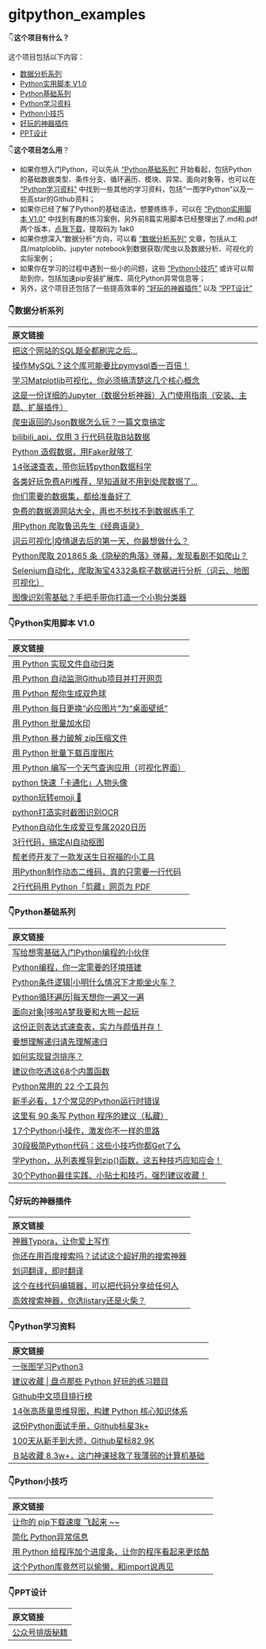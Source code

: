 # gitpython_examples

👇**这个项目有什么？**

这个项目包括以下内容：

- [数据分析系列](https://github.com/wwtm/gitpython_examples#%E6%95%B0%E6%8D%AE%E5%88%86%E6%9E%90%E7%B3%BB%E5%88%97)
- [Python实用脚本 V1.0](https://github.com/wwtm/gitpython_examples#python%E5%AE%9E%E7%94%A8%E8%84%9A%E6%9C%AC-v10)
- [Python基础系列](https://github.com/wwtm/gitpython_examples#python%E5%9F%BA%E7%A1%80%E7%B3%BB%E5%88%97)
- [Python学习资料](https://github.com/wwtm/gitpython_examples#python%E5%AD%A6%E4%B9%A0%E8%B5%84%E6%96%99)
- [Python小技巧](https://github.com/wwtm/gitpython_examples#python%E5%B0%8F%E6%8A%80%E5%B7%A7)
- [好玩的神器插件](https://github.com/wwtm/gitpython_examples#%E5%A5%BD%E7%8E%A9%E7%9A%84%E7%A5%9E%E5%99%A8%E6%8F%92%E4%BB%B6)
- [PPT设计](https://github.com/wwtm/gitpython_examples#python%E5%B0%8F%E6%8A%80%E5%B7%A7)

👇**这个项目怎么用**？

- 如果你想入门Python，可以先从 [“Python基础系列”](https://github.com/wwtm/gitpython_examples#python%E5%9F%BA%E7%A1%80%E7%B3%BB%E5%88%97) 开始看起，包括Python的基础数据类型、条件分支、循环遍历、模块、异常、面向对象等，也可以在 [“Python学习资料”](https://github.com/wwtm/gitpython_examples#python%E5%AD%A6%E4%B9%A0%E8%B5%84%E6%96%99) 中找到一些其他的学习资料，包括“一图学Python”以及一些高star的Github资料；
- 如果你已经了解了Python的基础语法，想要练练手，可以在 [“Python实用脚本 V1.0”](https://github.com/wwtm/gitpython_examples#python%E5%AE%9E%E7%94%A8%E8%84%9A%E6%9C%AC-v10) 中找到有趣的练习案例，另外前8篇实用脚本已经整理出了.md和.pdf两个版本，[点我下载](https://pan.baidu.com/s/13QRH1iNEzMM8FmVwz47_5w)，提取码为 1ak0
- 如果你想深入“数据分析”方向，可以看 [“数据分析系列”](https://github.com/wwtm/gitpython_examples#%E6%95%B0%E6%8D%AE%E5%88%86%E6%9E%90%E7%B3%BB%E5%88%97)  文章，包括从工具/matploblib、jupyter notebook到数据获取/爬虫以及数据分析、可视化的实际案例；
- 如果你在学习的过程中遇到一些小的问题，这些 [“Python小技巧”](https://github.com/wwtm/gitpython_examples#python%E5%B0%8F%E6%8A%80%E5%B7%A7) 或许可以帮助到你，包括加速pip安装扩展库、简化Python异常信息等；
- 另外，这个项目还包括了一些提高效率的 [“好玩的神器插件”](https://github.com/wwtm/gitpython_examples#%E5%A5%BD%E7%8E%A9%E7%9A%84%E7%A5%9E%E5%99%A8%E6%8F%92%E4%BB%B6) 以及 [“PPT设计”](https://github.com/wwtm/gitpython_examples#python%E5%B0%8F%E6%8A%80%E5%B7%A7)


### 👇数据分析系列

| 原文链接                                                     |
| :----------------------------------------------------------- |
| [把这个网站的SQL题全都刷完之后...](https://mp.weixin.qq.com/s/2FQlOYkQ_aEqXoou0ikhgQ) |
| [操作MySQL？这个库可能要比pymysql香一百倍！](https://mp.weixin.qq.com/s/ZWKgp1Hm-fsZrZT4xe8Lxw) |
| [学习Matplotlib可视化，你必须搞清楚这几个核心概念](https://mp.weixin.qq.com/s/F5jbSaqoHv1pN_JFUcEYRA) |
| [这是一份详细的Jupyter（数据分析神器）入门使用指南（安装、主题、扩展插件）](https://mp.weixin.qq.com/s/j1eh41KReefHa1v4Yh7wYw) |
| [爬虫返回的Json数据怎么玩？一篇文章搞定](https://mp.weixin.qq.com/s/8DYtyyGrVk4cw_vv9wvWhA) |
| [bilibili_api，仅用 3 行代码获取B站数据](https://mp.weixin.qq.com/s/KKuRkfFjEc4c-f7Z0p4RJA) |
| [Python 造假数据，用Faker就够了](https://mp.weixin.qq.com/s/wTcopNNDNtT8d2iy3TRang) |
| [14张速查表，带你玩转python数据科学](https://mp.weixin.qq.com/s/ejpAsyViwYrDC49OeVIfew) |
| [各类好玩免费API推荐，早知道就不用到处爬数据了...](https://mp.weixin.qq.com/s/D8g1piwK2Vd2vEit5uwCig) |
| [你们需要的数据集，都给准备好了](https://mp.weixin.qq.com/s/DQIbcYIdiSkI7A9hYkAhUw) |
| [免费的数据源网站大全，再也不愁找不到数据练手了](https://mp.weixin.qq.com/s/6wV5GPguK3WZtYzV6KlLVQ) |
| [用Python 爬取鲁迅先生《经典语录》](https://mp.weixin.qq.com/s/y8ZO6NHtbK8n-_D9GphJaA) |
| [词云可视化\|疫情退去后的第一天，你最想做什么？](https://mp.weixin.qq.com/s/4BGcVikWQwtm-ohZ4DOFzA) |
| [Python爬取 201865 条《隐秘的角落》弹幕，发现看剧不如爬山？](https://mp.weixin.qq.com/s/udetoyOznDu23Xmw9HRQ8w) |
| [Selenium自动化，爬取淘宝4332条粽子数据进行分析（词云、地图可视化）](https://mp.weixin.qq.com/s/csjBSnJacw26Ifol4SwqIg) |
| [图像识别零基础？手把手带你打造一个小狗分类器](https://mp.weixin.qq.com/s/AKywqaCkQdWV30AWTHF_Qg) |

### 👇Python实用脚本 V1.0

| 原文链接                                                     |
| :----------------------------------------------------------- |
| [用 Python 实现文件自动归类](https://mp.weixin.qq.com/s/7wqKjirvfCz1-xIwTOiBEQ) |
| [用 Python 自动监测Github项目并打开网页](https://mp.weixin.qq.com/s/8LftVDvFGwNM0Rqm7dNr6A) |
| [用 Python 帮你生成双色球](https://mp.weixin.qq.com/s/iGERT_SmrL1yK0RRyOqE0g) |
| [用 Python 每日更换“必应图片”为“桌面壁纸”](https://mp.weixin.qq.com/s/18CzsemRc0Q2NM1LDNVRaQ) |
| [用 Python 批量加水印](https://mp.weixin.qq.com/s/88WmbZFnXAEdAlIPB49jDA) |
| [用 Python 暴力破解 zip压缩文件](https://mp.weixin.qq.com/s/vwEwdUu4Wnoj54euteHjGw) |
| [用 Python 批量下载百度图片](https://mp.weixin.qq.com/s/wi70_LC2QGYq6_DswIYxZg) |
| [用 Python 编写一个天气查询应用（可视化界面）](https://mp.weixin.qq.com/s/vNuN0-kANrlBCIQDlJ7M1A) |
| [python 快速「卡通化」人物头像](https://mp.weixin.qq.com/s/8j6ClCwkLxA8TOlIDfgmYw) |
| [python玩转emoji 🤪](https://mp.weixin.qq.com/s/J1xSOsiJAYlRlYQCnLJQyQ) |
| [python打造实时截图识别OCR](https://mp.weixin.qq.com/s/HHY-zMANOkF3tZbKsU0xdQ) |
| [Python自动化生成爱豆专属2020日历](https://mp.weixin.qq.com/s/GoWYKzSSkZGCGqma0MHWDQ) |
| [3行代码，搞定AI自动抠图](https://mp.weixin.qq.com/s/X9QJB5uzjxf048e8cI1fvw) |
| [帮老师开发了一款发送生日祝福的小工具](https://mp.weixin.qq.com/s/KWP4WC4oR2H5KRGlsbEi4w) |
| [用Python制作动态二维码，真的只需要一行代码](https://mp.weixin.qq.com/s/GHIou1_u25llXo8s3MZQtg) |
| [2行代码用 Python「剪藏」网页为 PDF](https://mp.weixin.qq.com/s/_zkLPOwpaKUr_iChKRKopw) |

### 👇Python基础系列

| 原文链接                                                     |
| :----------------------------------------------------------- |
| [写给想零基础入门Python编程的小伙伴](https://mp.weixin.qq.com/s/sLQhVH0OFuz_aPoi0oWbqw) |
| [Python编程，你一定需要的环境搭建](https://mp.weixin.qq.com/s/a91DMChimjqO03hguKvieQ) |
| [Python条件逻辑\|小明什么情况下才能坐火车？](https://mp.weixin.qq.com/s/R9TByaRLSlbJYzdA8aKn8w) |
| [Python循环遍历\|每天想你一遍又一遍](https://mp.weixin.qq.com/s/636TmbjkENHGXDrldiunvg) |
| [面向对象\|哆啦A梦我要和大熊一起玩](https://mp.weixin.qq.com/s/yhcYJUAqYGAZ4cT541rL-A) |
| [这份正则表达式速查表，实力与颜值并存！](https://mp.weixin.qq.com/s/T-9Q45WV48X29FctXFgW1A) |
| [要想理解递归请先理解递归](https://mp.weixin.qq.com/s/GIUgvhvV7QZ44DwOdfEM7w) |
| [如何实现冒泡排序？](https://mp.weixin.qq.com/s/CZWkz90O5AL9oGT_pqZmnA) |
| [建议你吃透这68个内置函数](https://mp.weixin.qq.com/s/u-QRO6uknJyrGKfa0opxuw) |
| [Python常用的 22 个工具包](https://mp.weixin.qq.com/s/_Bf46zWYzJax0Hozb8xeZA) |
| [新手必看，17个常见的Python运行时错误](https://mp.weixin.qq.com/s/0neomKUMvGMh_cAv4Zv36A) |
| [这里有 90 条写 Python 程序的建议（私藏）](https://mp.weixin.qq.com/s/FzqiEamM4KSG4BKSXpQ0CQ) |
| [17个Python小操作，激发你不一样的思路](https://mp.weixin.qq.com/s/Lawq6d8vSA30fYfNMDRvEA) |
| [30段极简Python代码：这些小技巧你都Get了么](https://mp.weixin.qq.com/s/GK-yksyIrScWwygy01Ibjg) |
| [学Python，从列表推导到zip()函数，这五种技巧应知应会！](https://mp.weixin.qq.com/s/3YFv7S00iDpfQOCj2XUOgQ) |
| [30个Python最佳实践、小贴士和技巧，强烈建议收藏！](https://mp.weixin.qq.com/s/TagFSf_-G047msCPpqagXQ) |

### 👇好玩的神器插件

| 原文链接                                                     |
| :------------------------------------------------------------ |
| [神器Typora，让你爱上写作](https://mp.weixin.qq.com/s/SYroOFdgC2c-hK3h3fHAgw) |
| [你还在用百度搜索吗？试试这个超好用的搜索神器](https://mp.weixin.qq.com/s/tp5H1bjTQ69TUAiLe2aVug) |
| [划词翻译，即时翻译](https://mp.weixin.qq.com/s/XELHlC-zq6Jo3XdqwVm_rQ) |
| [这个在线代码编辑器，可以把代码分享给任何人](https://mp.weixin.qq.com/s/poAWyhv0eXl8B9lsQDsAgA) |
| [高效搜索神器，你选listary还是火柴？](https://mp.weixin.qq.com/s/xRvAWjC4Qqt-J7rvWhnxIA) |

### 👇Python学习资料

| 原文链接                                                     |
| :----------------------------------------------------------- |
| [一张图学习Python3](https://mp.weixin.qq.com/s/bcVTEtLRyT1vR6R2iwW_ww) |
| [建议收藏 \| 盘点那些 Python 好玩的练习题目](https://mp.weixin.qq.com/s/zlPcAft70eH6rVGs8GIgMg) |
| [Github中文项目排行榜](https://mp.weixin.qq.com/s/3eHnbh_ZKhXs0Mak3dxMLA) |
| [14张高质量思维导图，构建 Python 核心知识体系](https://mp.weixin.qq.com/s/4deERa75UEx_8MNVL0fe2w) |
| [这份Python面试手册，Github标星3k+](https://mp.weixin.qq.com/s/JzszprGXaB-6-ynIRuVLEw) |
| [100天从新手到大师，Github星标82.9K](https://mp.weixin.qq.com/s/CjOfE36L4k226rgam0Vq3A) |
| [Ｂ站收藏 8.3w+，这门神课拯救了我薄弱的计算机基础](https://mp.weixin.qq.com/s/AX6JGO9gWLUrqGtz3dr3sg) |
### 👇Python小技巧

| 原文链接                                                     |
| :----------------------------------------------------------- |
| [让你的 pip下载速度 飞起来 ~~](https://mp.weixin.qq.com/s/NomUzI5xiEcCsdo2pkr0YA) |
| [简化 Python异常信息](https://mp.weixin.qq.com/s/fHOvvdsaFgzwGhi4XGN4Pw) |
| [用 Python 给程序加个进度条，让你的程序看起来更炫酷](https://mp.weixin.qq.com/s/vwZCJKuH3OBvH25i1LB5Ow) |
| [这个Python库竟然可以偷懒，和import说再见](https://mp.weixin.qq.com/s/ktamMhL7hBk3vTDHUpX8YA) |

### 👇PPT设计

| 原文链接                                                     |
| :----------------------------------------------------------- |
| [公众号排版秘籍](https://mp.weixin.qq.com/s/acZvpVQt8AZO5pixu5vuaA) |

